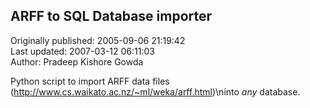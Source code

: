 ## ARFF to SQL Database importer  
Originally published: 2005-09-06 21:19:42  
Last updated: 2007-03-12 06:11:03  
Author: Pradeep Kishore Gowda  
  
Python script to import ARFF data files (http://www.cs.waikato.ac.nz/~ml/weka/arff.html)\ninto *any* database.